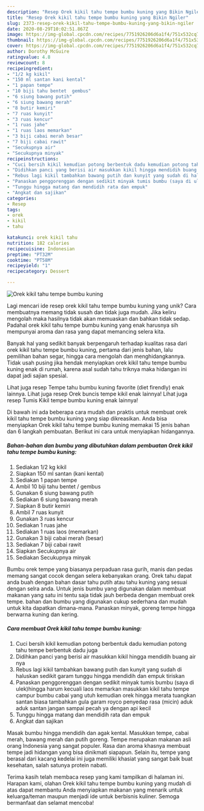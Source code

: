 ```yaml
---
description: "Resep Orek kikil tahu tempe bumbu kuning yang Bikin Ngiler"
title: "Resep Orek kikil tahu tempe bumbu kuning yang Bikin Ngiler"
slug: 2373-resep-orek-kikil-tahu-tempe-bumbu-kuning-yang-bikin-ngiler
date: 2020-08-29T10:02:51.867Z
image: https://img-global.cpcdn.com/recipes/7751926206d6a1f4/751x532cq70/orek-kikil-tahu-tempe-bumbu-kuning-foto-resep-utama.jpg
thumbnail: https://img-global.cpcdn.com/recipes/7751926206d6a1f4/751x532cq70/orek-kikil-tahu-tempe-bumbu-kuning-foto-resep-utama.jpg
cover: https://img-global.cpcdn.com/recipes/7751926206d6a1f4/751x532cq70/orek-kikil-tahu-tempe-bumbu-kuning-foto-resep-utama.jpg
author: Dorothy McGuire
ratingvalue: 4.8
reviewcount: 8
recipeingredient:
- "1/2 kg kikil"
- "150 ml santan kani kental"
- "1 papan tempe"
- "10 biji tahu bentet  gembus"
- "6 siung bawang putih"
- "6 siung bawang merah"
- "8 butir kemiri"
- "7 ruas kunyit"
- "3 ruas kencur"
- "1 ruas jahe"
- "1 ruas laos memarkan"
- "3 biji cabai merah besar"
- "7 biji cabai rawit"
- "Secukupnya air"
- "Secukupnya minyak"
recipeinstructions:
- "Cuci bersih kikil kemudian potong berbentuk dadu kemudian potong tahu tempe berbentuk dadu juga"
- "Didihkan panci yang berisi air masukkan kikil hingga mendidih buang air nya"
- "Rebus lagi kikil tambahkan bawang putih dan kunyit yang sudah di haluskan sedikit garam tunggu hingga mendidih dan empuk tiriskan"
- "Panaskan penggorenggan dengan sedikit minyak tumis bumbu (saya di ulek)hingga harum kecuali laos memarkan masukkan kikil tahu tempe campur bumbu cabai yang utuh kemudian orek hingga merata tuangkan santan biasa tambahkan gula garam royco penyedap rasa (micin) aduk aduk santan jangan sampai pecah ya dengan api kecil"
- "Tunggu hingga matang dan mendidih rata dan empuk"
- "Angkat dan sajikan"
categories:
- Resep
tags:
- orek
- kikil
- tahu

katakunci: orek kikil tahu 
nutrition: 182 calories
recipecuisine: Indonesian
preptime: "PT32M"
cooktime: "PT58M"
recipeyield: "1"
recipecategory: Dessert

---
```



![Orek kikil tahu tempe bumbu kuning](https://img-global.cpcdn.com/recipes/7751926206d6a1f4/751x532cq70/orek-kikil-tahu-tempe-bumbu-kuning-foto-resep-utama.jpg)

Lagi mencari ide resep orek kikil tahu tempe bumbu kuning yang unik? Cara membuatnya memang tidak susah dan tidak juga mudah. Jika keliru mengolah maka hasilnya tidak akan memuaskan dan bahkan tidak sedap. Padahal orek kikil tahu tempe bumbu kuning yang enak harusnya sih mempunyai aroma dan rasa yang dapat memancing selera kita.

Banyak hal yang sedikit banyak berpengaruh terhadap kualitas rasa dari orek kikil tahu tempe bumbu kuning, pertama dari jenis bahan, lalu pemilihan bahan segar, hingga cara mengolah dan menghidangkannya. Tidak usah pusing jika hendak menyiapkan orek kikil tahu tempe bumbu kuning enak di rumah, karena asal sudah tahu triknya maka hidangan ini dapat jadi sajian spesial.

Lihat juga resep Tempe tahu bumbu kuning favorite (diet firendly) enak lainnya. Lihat juga resep Orek buncis tempe kikil enak lainnya! Lihat juga resep Tumis Kikil tempe bumbu kuning enak lainnya!


Di bawah ini ada beberapa cara mudah dan praktis untuk membuat orek kikil tahu tempe bumbu kuning yang siap dikreasikan. Anda bisa menyiapkan Orek kikil tahu tempe bumbu kuning memakai 15 jenis bahan dan 6 langkah pembuatan. Berikut ini cara untuk menyiapkan hidangannya.

<!--inarticleads1-->

##### Bahan-bahan dan bumbu yang dibutuhkan dalam pembuatan Orek kikil tahu tempe bumbu kuning:

1. Sediakan 1/2 kg kikil
1. Siapkan 150 ml santan (kani kental)
1. Sediakan 1 papan tempe
1. Ambil 10 biji tahu bentet / gembus
1. Gunakan 6 siung bawang putih
1. Sediakan 6 siung bawang merah
1. Siapkan 8 butir kemiri
1. Ambil 7 ruas kunyit
1. Gunakan 3 ruas kencur
1. Sediakan 1 ruas jahe
1. Sediakan 1 ruas laos (memarkan)
1. Gunakan 3 biji cabai merah (besar)
1. Sediakan 7 biji cabai rawit
1. Siapkan Secukupnya air
1. Sediakan Secukupnya minyak


Bumbu orek tempe yang biasanya perpaduan rasa gurih, manis dan pedas memang sangat cocok dengan selera kebanyakan orang. Orek tahu dapat anda buah dengan bahan dasar tahu putih atau tahu kuning yang sesuai dengan selra anda. Untuk jenis bumbu yang digunakan dalam membuat makanan yang satu ini tentu saja tidak jauh berbeda dengan membuat orek tempe. bahan dan bumbu yang digunakan cukup sederhana dan mudah untuk kita dapatkan dimana-mana. Panaskan minyak, goreng tempe hingga berwarna kuning dan kering. 

<!--inarticleads2-->

##### Cara membuat Orek kikil tahu tempe bumbu kuning:

1. Cuci bersih kikil kemudian potong berbentuk dadu kemudian potong tahu tempe berbentuk dadu juga
1. Didihkan panci yang berisi air masukkan kikil hingga mendidih buang air nya
1. Rebus lagi kikil tambahkan bawang putih dan kunyit yang sudah di haluskan sedikit garam tunggu hingga mendidih dan empuk tiriskan
1. Panaskan penggorenggan dengan sedikit minyak tumis bumbu (saya di ulek)hingga harum kecuali laos memarkan masukkan kikil tahu tempe campur bumbu cabai yang utuh kemudian orek hingga merata tuangkan santan biasa tambahkan gula garam royco penyedap rasa (micin) aduk aduk santan jangan sampai pecah ya dengan api kecil
1. Tunggu hingga matang dan mendidih rata dan empuk
1. Angkat dan sajikan


Masak bumbu hingga mendidih dan agak kental. Masukkan tempe, cabai merah, bawang merah dan putih goreng. Tempe merupakan makanan asli orang Indonesia yang sangat populer. Rasa dan aroma khasnya membuat tempe jadi hidangan yang bisa dinikmati siapapun. Selain itu, tempe yang berasal dari kacang kedelai ini juga memiliki khasiat yang sangat baik buat kesehatan, salah satunya protein nabati. 

Terima kasih telah membaca resep yang kami tampilkan di halaman ini. Harapan kami, olahan Orek kikil tahu tempe bumbu kuning yang mudah di atas dapat membantu Anda menyiapkan makanan yang menarik untuk keluarga/teman maupun menjadi ide untuk berbisnis kuliner. Semoga bermanfaat dan selamat mencoba!
